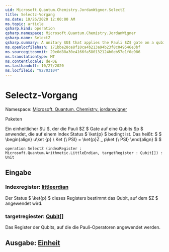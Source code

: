 ```yaml
---
uid: Microsoft.Quantum.Chemistry.JordanWigner.SelectZ
title: Selectz-Vorgang
ms.date: 10/26/2020 12:00:00 AM
ms.topic: article
qsharp.kind: operation
qsharp.namespace: Microsoft.Quantum.Chemistry.JordanWigner
qsharp.name: SelectZ
qsharp.summary: A unitary $U$ that applies the Pauli $Z$ gate on a qubits $p$ conditioned on an index state $\ket{p}$. That is, $$ \begin{align} U\ket{p}\ket{\psi} = \ket{p}Z\_p\ket{\psi} \end{align} $$
ms.openlocfilehash: 171bbe28ce8f10ca4b213a94b23f8c049546e3bf
ms.sourcegitcommit: 29e0d88a30e4166fa580132124b0eb57e1f0e986
ms.translationtype: MT
ms.contentlocale: de-DE
ms.lasthandoff: 10/27/2020
ms.locfileid: "92703104"
---
```

# <a name="selectz-operation"></a>Selectz-Vorgang

Namespace: [Microsoft. Quantum. Chemistry. jordanwigner](xref:Microsoft.Quantum.Chemistry.JordanWigner)

Paketen [](https://nuget.org/packages/)


Ein einheitlicher $U $, der die Pauli $Z $ Gate auf eine Qubits $p $ anwendet, die auf einem Index Status $ \ket{p} $ bedingt ist. Das heißt: $ $ \begin{align} u\ket {p} \ Ket {\ PSI} = \ket{p}Z \_ p\ket {\ PSI} \end{align} $ $

```qsharp
operation SelectZ (indexRegister : Microsoft.Quantum.Arithmetic.LittleEndian, targetRegister : Qubit[]) : Unit
```


## <a name="input"></a>Eingabe

### <a name="indexregister--littleendian"></a>Indexregister: [littleerdian](xref:Microsoft.Quantum.Arithmetic.LittleEndian)

Der Status $ \ket{p} $ dieses Registers bestimmt das Qubit, auf dem $Z $ angewendet wird.


### <a name="targetregister--qubit"></a>targetregiester: [Qubit](xref:microsoft.quantum.lang-ref.qubit)[]

Das Register der Qubits, auf die die Pauli-Operatoren angewendet werden.



## <a name="output--unit"></a>Ausgabe: [Einheit](xref:microsoft.quantum.lang-ref.unit)


